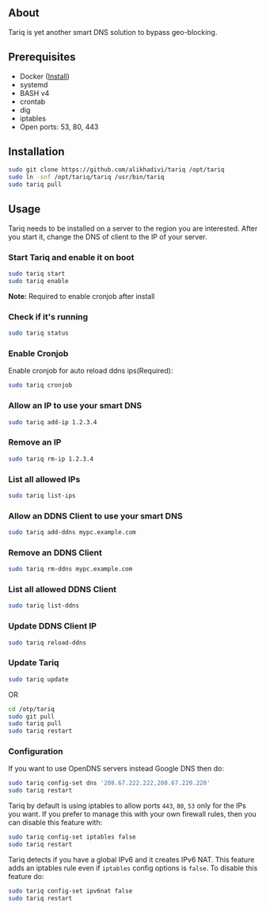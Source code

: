 ## About

Tariq is yet another smart DNS solution to bypass geo-blocking.

## Prerequisites

* Docker ([Install](https://docs.docker.com/engine/install/ubuntu/))
* systemd
* BASH v4
* crontab
* dig
* iptables
* Open ports: 53, 80, 443

## Installation

```bash
sudo git clone https://github.com/alikhadivi/tariq /opt/tariq
sudo ln -snf /opt/tariq/tariq /usr/bin/tariq
sudo tariq pull
```

## Usage

Tariq needs to be installed on a server to the region you are interested.
After you start it, change the DNS of client to the IP of your server.

### Start Tariq and enable it on boot

```bash
sudo tariq start
sudo tariq enable
```
**Note:** Required to enable cronjob after install

### Check if it's running

```bash
sudo tariq status
```

### Enable Cronjob
Enable cronjob for auto reload ddns ips(Required):
```bash
sudo tariq cronjob
```

### Allow an IP to use your smart DNS

```bash
sudo tariq add-ip 1.2.3.4
```

### Remove an IP

```bash
sudo tariq rm-ip 1.2.3.4
```

### List all allowed IPs

```bash
sudo tariq list-ips
```

### Allow an DDNS Client to use your smart DNS

```bash
sudo tariq add-ddns mypc.example.com
```

### Remove an DDNS Client

```bash
sudo tariq rm-ddns mypc.example.com
```

### List all allowed DDNS Client

```bash
sudo tariq list-ddns
```

### Update DDNS Client IP

```bash
sudo tariq reload-ddns
```

### Update Tariq
```bash
sudo tariq update
```
OR
```bash
cd /otp/tariq
sudo git pull
sudo tariq pull
sudo tariq restart
```

### Configuration

If you want to use OpenDNS servers instead Google DNS then do:

```bash
sudo tariq config-set dns '208.67.222.222,208.67.220.220'
sudo tariq restart
```

Tariq by default is using iptables to allow ports `443`, `80`, `53`
only for the IPs you want. If you prefer to manage this with your own
firewall rules, then you can disable this feature with:

```bash
sudo tariq config-set iptables false
sudo tariq restart
```

Tariq detects if you have a global IPv6 and it creates IPv6 NAT. This
feature adds an iptables rule even if `iptables` config options is `false`.
To disable this feature do:

```bash
sudo tariq config-set ipv6nat false
sudo tariq restart
```
